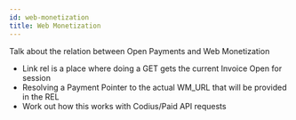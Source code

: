 ```yaml
---
id: web-monetization
title: Web Monetization
---
```


Talk about the relation between Open Payments and Web Monetization
* Link rel is a place where doing a GET gets the current Invoice Open for session
* Resolving a Payment Pointer to the actual WM_URL that will be provided in the REL
* Work out how this works with Codius/Paid API requests
